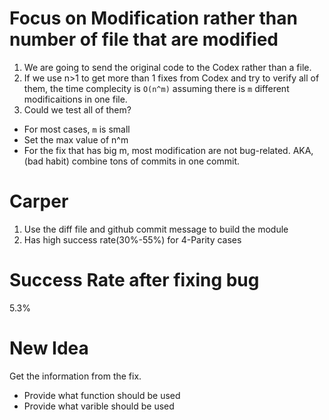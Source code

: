 # Focus on Modification rather than number of file that are modified
1. We are going to send the original code to the Codex rather than a file.
2. If we use n>1 to get more than 1 fixes from Codex and try to verify all of them, the time complecity is `O(n^m)` assuming there is `m` different modificaitions in one file.
3. Could we test all of them?
  - For most cases, `m` is small
  - Set the max value of n^m
  - For the fix that has big m, most modification are not bug-related. AKA, (bad habit) combine tons of commits in one commit.
  
  
# Carper
1. Use the diff file and github commit message to build the module
2. Has high success rate(30%-55%) for 4-Parity cases



# Success Rate after fixing bug

5.3%

# New Idea
Get the information from the fix.
- Provide what function should be used
- Provide what varible should be used
